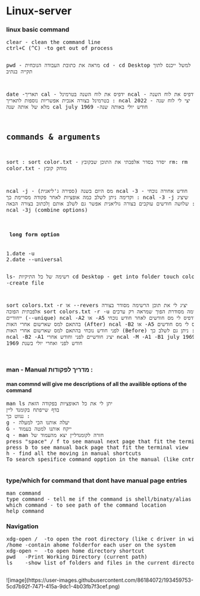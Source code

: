 # Linux-server
<h3>linux basic command </h3>
<pre>
clear - clean the command line
ctrl+C (^C) -to get out of process

pwd - מראה את כתובת העבודה הנוכחית 
cd - cd Desktop למשל ייכנס לתוך תקייה בנתיב 

date -תאריך
cal - ידפיס את לוח השנה בטרמינל
ncal - ידפיס את לוח השנה בטרמינל בצורה אנכית 
אפשריות נוספות לתאריך : 
ncal 2022 - יצי לי לוח שנה מלא של אותה שנה 
cal july 1969 -חודש יולי באותה שנה 

## commands & arguments
sort :
sort color.txt - יסדר בסדר אלפבתי את התוכן שבקובץ
rm:
rm color.txt - מוחק קובץ 

ncal -j -  מס היום בשנה (ספירה ג'ליאנית)
ncal -3 - חודש אחורה נוכחי וקדימה 
ניתן לשלב כמה אופציות לאחר פקודה מסויימת כך :  ncal -3 -j שיציג שלושה חודשים עוקבים בצורה גוליאנית 
אפשר גם לשלב אותם ןלכתוב בצורה הבאה :  ncal -3j (combine options)


<h4> long form option</h4> 
1.date -u
2.date --universal

ls- רשימה של כל התיקיות 
cd Desktop - get into folder
touch colors.txt -create file 

sort colors.txt -r או --revers  יציג לי את תוכן הרשימה מסודר בצורה אלפבתית הפוכה
sort colors.txt -r -u  רשימה מסודרת הפוך שמראה רק ערכים ייחודיים (--unique)
ncal -A2 או -A5 ידפיס לי מס חודשים לאחר חודש נוכחי בהתאם למס שארשום אחרי האות (After) 
ncal -B2 או -A5 ידפיס לי מס חודשים לפני חודש נוכחי בהתאם למס שארשום אחרי האות (Before)
ניתן גם לשלב כך : ncal -B2 -A1 יציג חודשיים לפני וחודש אחרי 
ncal -M -A1 -B1 july 1969  יציג חודש לפני ואחרי יולי בשנת 1969 






</pre>


<h3>   man - Manual מדריך לפקודות  : </h3>
<h4> man commnd will give me descriptions of all the availible options of the command    </h4>
<pre>
man ls יתן לי את כל האופציות בפקודה הזאת 
בדף שייפתח בקומנד ליין 
ננווט כך : 
g - יעלה אותנו הכי למעלה 
G - ייקח אותנו למטה בעמוד 
q - man חזרה לקומנדליין יצא מהעמוד של 
press "space" / f to see manual next page that fit the terminal view
press b to see manual back page that fit the terminal view
h - find all the moving in manual shortcuts 
To search spesifice command opption in the manual (like cntrl + f) use /-theOption

</pre>

<h3>  type/which for command that dont have manual page entries  </h3>
<pre>
man command
type command - tell me if the command is shell/binaty/alias
which command - to see path of the command location
help command
</pre>

<h3> Navigation </h3>
<pre>
xdg-open /  -to open the root directory (like c driver in windows)
/home -contain ahome folderfor each user on the system
xdg-open ~  -to open home directory shortcut
pwd   -Print Working Directory (current path)
ls    -show list of folders and files in the current directory 

</pre>
![image](https://user-images.githubusercontent.com/86184072/193459753-5cd7b92f-7471-415a-9dc1-4b03fb7f3cef.png)


<pre></pre>
<!-- https://poalim.udemy.com/course/the-linux-command-line-bootcamp/learn/lecture/26177178#overview -->
